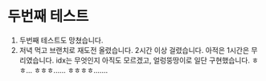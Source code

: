 # 두번째 테스트
1. 두번째 테스트도 망쳤습니다.
2. 저녁 먹고 브랜치로 재도전 올렸습니다.
2시간 이상 걸렸습니다. 아적은 1시간은 무리였습니다.
idx는 무엇인지 아직도 모르겠고, 얼렁뚱땅이로 일단 구현했습니다.
ㅎㅎ... 
ㅎㅎㅎ......
ㅎㅎㅎㅎ.......
